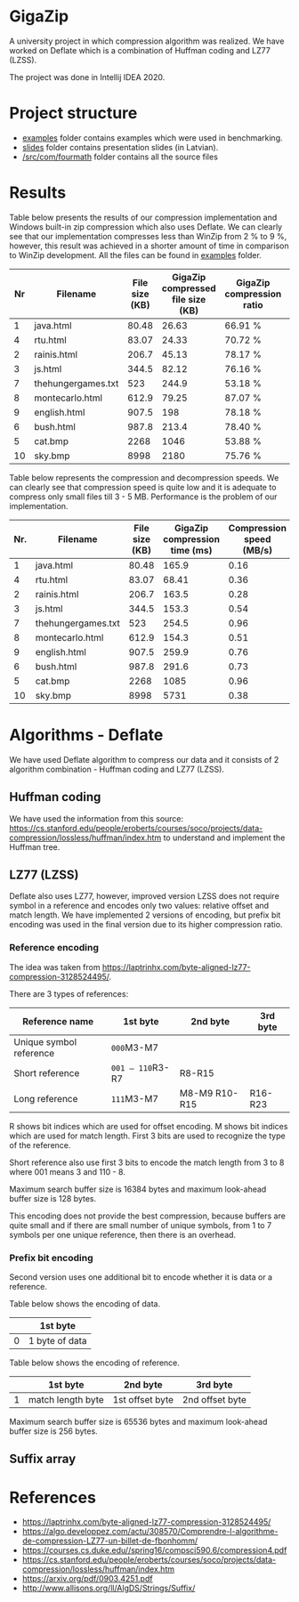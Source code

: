 # GigaZip

A university project in which compression algorithm was realized. We have worked on Deflate which is a combination of Huffman coding and LZ77 (LZSS). 

The project was done in Intellij IDEA 2020.

# Project structure

- [examples](.examples) folder contains examples which were used in benchmarking.
- [slides](./slides) folder contains presentation slides (in Latvian).
- [/src/com/fourmath]([./src/com/fourmath) folder contains all the source files

# Results

Table below presents the results of our compression implementation and Windows built-in zip compression which also uses Deflate. We can clearly see that our implementation compresses less than WinZip from 2 % to 9 %, however, this result was achieved in a shorter amount of time in comparison to WinZip development. All the files can be found in [examples](./examples) folder.

| Nr   | Filename           | File size (KB) | GigaZip compressed file size (KB) | GigaZip compression ratio | WinZip compressed file size (KB) | WinZip compression ratio | Difference |
| ---- | ------------------ | -------------- | --------------------------------- | ------------------------- | -------------------------------- | ------------------------ | ---------- |
| 1    | java.html          | 80.48          | 26.63                             | 66.91 %                   | 21.03                            | 75%                      | 8.09 %     |
| 4    | rtu.html           | 83.07          | 24.33                             | 70.72 %                   | 19.17                            | 78%                      | 7.28 %     |
| 2    | rainis.html        | 206.7          | 45.13                             | 78.17 %                   | 37.04                            | 83%                      | 4.83 %     |
| 3    | js.html            | 344.5          | 82.12                             | 76.16 %                   | 68.32                            | 81%                      | 4.84 %     |
| 7    | thehungergames.txt | 523            | 244.9                             | 53.18 %                   | 203.27                           | 62%                      | 8.82 %     |
| 8    | montecarlo.html    | 612.9          | 79.25                             | 87.07 %                   | 67.47                            | 90%                      | 2.93 %     |
| 9    | english.html       | 907.5          | 198                               | 78.18 %                   | 169.06                           | 82%                      | 3.82 %     |
| 6    | bush.html          | 987.8          | 213.4                             | 78.40 %                   | 182.44                           | 82%                      | 3.60 %     |
| 5    | cat.bmp            | 2268           | 1046                              | 53.88 %                   | 862.1                            | 62%                      | 8.12 %     |
| 10   | sky.bmp            | 8998           | 2180                              | 75.76 %                   | 1998.85                          | 78%                      | 2.24  %    |

Table below represents the compression and decompression speeds. We can clearly see that compression speed is quite low and it is adequate to compress only small files till 3 - 5 MB. Performance is the problem of our implementation. 

| Nr.  | Filename           | File size (KB) | GigaZip  compression time (ms) | Compression speed  (MB/s) | Decompression speed (MB/s) |
| ---- | ------------------ | -------------- | ------------------------------ | ------------------------- | -------------------------- |
| 1    | java.html          | 80.48          | 165.9                          | 0.16                      | 4.77                       |
| 4    | rtu.html           | 83.07          | 68.41                          | 0.36                      | 3.66                       |
| 2    | rainis.html        | 206.7          | 163.5                          | 0.28                      | 11.89                      |
| 3    | js.html            | 344.5          | 153.3                          | 0.54                      | 17.65                      |
| 7    | thehungergames.txt | 523            | 254.5                          | 0.96                      | 18.05                      |
| 8    | montecarlo.html    | 612.9          | 154.3                          | 0.51                      | 19.12                      |
| 9    | english.html       | 907.5          | 259.9                          | 0.76                      | 23.5                       |
| 6    | bush.html          | 987.8          | 291.6                          | 0.73                      | 31.75                      |
| 5    | cat.bmp            | 2268           | 1085                           | 0.96                      | 28.73                      |
| 10   | sky.bmp            | 8998           | 5731                           | 0.38                      | 24.38                      |

# Algorithms - Deflate

We have used Deflate algorithm to compress our data and it consists of 2 algorithm combination - Huffman coding and LZ77 (LZSS).

## Huffman coding

We have used the information from this source: https://cs.stanford.edu/people/eroberts/courses/soco/projects/data-compression/lossless/huffman/index.htm to understand and implement the Huffman tree. 

## LZ77 (LZSS)

Deflate also uses LZ77, however, improved version LZSS does not require symbol in a reference and encodes only two values: relative offset and match length. We have implemented 2 versions of encoding, but prefix bit encoding was used in the final version due to its higher compression ratio.  

### Reference encoding

The idea was taken from https://laptrinhx.com/byte-aligned-lz77-compression-3128524495/.

There are 3 types of references:

| Reference name          | 1st byte         | **2nd byte**  | **3rd byte** |
| ----------------------- | ---------------- | ------------- | ------------ |
| Unique symbol reference | `000`M3-M7       |               |              |
| Short reference         | `001 – 110`R3-R7 | R8-R15        |              |
| Long reference          | `111`M3-M7       | M8-M9 R10-R15 | R16-R23      |

R shows bit indices which are used for offset encoding. M shows bit indices which are used for match length. First 3 bits are used to recognize the type of the reference.

Short reference also use first 3 bits to encode the match length from 3 to 8 where 001 means 3 and 110 - 8. 

Maximum search buffer size is 16384 bytes and maximum look-ahead buffer size is 128 bytes. 

This encoding does not provide the best compression, because buffers are quite small and if there are small number of unique symbols, from 1 to 7 symbols per one unique reference, then there is an overhead. 

### Prefix bit encoding

Second version uses one additional bit to encode whether it is data or a reference. 

Table below shows the encoding of data.

|      | 1st byte       |
| ---- | -------------- |
| 0    | 1 byte of data |

Table below shows the encoding of reference.

|      | 1st byte          | 2nd byte        | 3rd byte        |
| ---- | ----------------- | --------------- | --------------- |
| 1    | match length byte | 1st offset byte | 2nd offset byte |

Maximum search buffer size is 65536 bytes and maximum look-ahead buffer size is 256 bytes. 

## Suffix array



# References

- https://laptrinhx.com/byte-aligned-lz77-compression-3128524495/
- https://algo.developpez.com/actu/308570/Comprendre-l-algorithme-de-compression-LZ77-un-billet-de-fbonhomm/
- https://courses.cs.duke.edu//spring16/compsci590.6/compression4.pdf
- https://cs.stanford.edu/people/eroberts/courses/soco/projects/data-compression/lossless/huffman/index.htm
- https://arxiv.org/pdf/0903.4251.pdf
- http://www.allisons.org/ll/AlgDS/Strings/Suffix/